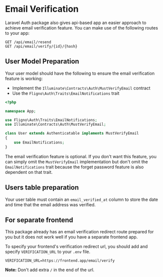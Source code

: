 # Email Verification
Laravel Auth package also gives api-based app an easier approach to achieve email verification feature. You can make use of the following routes to your app:
```$xslt
GET /api/email/resend
GET /api/email/verify/{id}/{hash}
```

## User Model Preparation
Your user model should have the following to ensure the email verification feature is working:
- Implement the `Illuminate\Contracts\Auth\MustVerifyEmail` contract
- Use the `Fligno\Auth\Traits\EmailNotifications` trait
```php
<?php

namespace App;

use Fligno\Auth\Traits\EmailNotifications;
use Illuminate\Contracts\Auth\MustVerifyEmail;

class User extends Authenticatable implements MustVerifyEmail
{
    use EmailNotifications;
}
```
The email verification feature is optional. If you don't want this feature, you can simply omit the `MustVerifyEmail` implementation but don't omit the `EmailNotifications` trait because the forget password feature is also dependent on that trait.

## Users table preparation
Your user table must contain an `email_verified_at` column to store the date and time that the email address was verified.

## For separate frontend
This package already has an email verification redirect route prepared for you but it does not work well if you have a separate frontend app.

To specify your frontend's verification redirect url, you should add and specify `VERIFICATION_URL` to your `.env` file.

```
VERIFICATION_URL=https://frontend.app/email/verify
```
**Note:** Don't add extra `/` in the end of the url.
